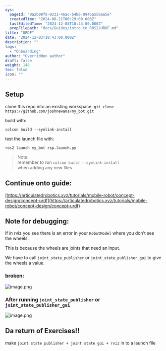 ```yaml
---
sys:
  pageId: "0a2b09f8-9331-46ac-b4b6-0945a556aa5e"
  createdTime: "2024-08-21T00:29:00.000Z"
  lastEditedTime: "2024-12-03T18:43:00.000Z"
  propFilepath: "docs/Guides/intro_to_ROS2/URDF.md"
title: "URDF"
date: "2024-12-03T18:43:00.000Z"
description: ""
tags:
  - "Onboarding"
author: "Overridden author"
draft: false
weight: 148
toc: false
icon: ""
---
```


## Setup

clone this repo into an existing workspace:
`git clone https://github.com/joshnewans/my_bot.git`

build with:

`colcon build --symlink-install`

test the launch file with:

`ros2 launch my_bot rsp.launch.py`

> Note:  
> remember to run `colcon build --symlink-install`  
> when adding any new files

## Continue onto guide:

[https://articulatedrobotics.xyz/tutorials/mobile-robot/concept-design/concept-urdf](https://articulatedrobotics.xyz/tutorials/mobile-robot/concept-design/concept-urdf)

## Note for debugging:

If in rviz you see there is an error in your `RobotModel` where you don’t see the wheels.

This is because the wheels are joints that need an input. 

We have to call `joint_state_publisher` or `joint_state_publisher_gui` to give the wheels a value.

### broken:

![image.png](https://prod-files-secure.s3.us-west-2.amazonaws.com/d518164a-d88e-44d1-a4ee-3adb3bd8bce0/96a1d089-1f17-4dbf-8563-f2aef56a4d37/image.png?X-Amz-Algorithm=AWS4-HMAC-SHA256&X-Amz-Content-Sha256=UNSIGNED-PAYLOAD&X-Amz-Credential=ASIAZI2LB466YYWOL3BI%2F20250405%2Fus-west-2%2Fs3%2Faws4_request&X-Amz-Date=20250405T080954Z&X-Amz-Expires=3600&X-Amz-Security-Token=IQoJb3JpZ2luX2VjELD%2F%2F%2F%2F%2F%2F%2F%2F%2F%2FwEaCXVzLXdlc3QtMiJGMEQCICB4UXITEG40JZn8HE8ZhQXI2y9aSEJsgCWLAL2Y97ifAiAnzvgMvqOCV3s6ZIVZ778b%2Fw3nPgkPOdsG7gjcmjyAZSr%2FAwgpEAAaDDYzNzQyMzE4MzgwNSIM01oE4SzFqjoy2Xj7KtwDG7ghx5QN6wcDAPeVykYrkzE9%2BcSFYX6zYr7p9Tau4taPSKlXmyHsNIdok6P3o9A6yBMmBJoSCQqSQXhSTBV0vh6KdDYeb%2FAW8HDagdZ4GMKYyOC79yId3QVHblFTY0Cz4oVK1SzdT9XVWVhEe8ZgSn9xdIGEFSC27spPioVaPrJ6pndk9lQHkBISMilIq%2BR4%2B5ZbLhqlkPEKQ%2FQ8H71H2JZiXN297ZhcB4zvHHtCIvIa0VNDf6DwsRDeJNMFy0cEDjiIREaF51e7HRQ%2BRDK8QOhMxd1HF4Q%2BJ4sYjBljLTZ6ct0hB1LOTcLBbAzkfao%2BrRIxle23osPTBeRD4LVL9r32FTswcgkNt4i3eJ89fN3Tp67EMopU1NjiGJuaGmSbWgF0J7DcEkz0ZFCWfeugYEAyZRUoyK9oHJsiMm3pjwmazVfQtqWjDk9fdImjCpOdwoOxndXmGWRS1gxjvW5oFlK50cXFhUSQMQi29w2HLdfjkYnFmgqwmoYiXQd8R1I13fZZcGbXahrsn5lmjiBUCIz4%2BazQVfvlzuZMQm1JqcDtnxDnbwYXq4CMioGXUoqh6qAty9B5dw3iJsz59U27%2BMYhTqTCgTN0Dl8udvF3EMKmZKE1AiXBuPgeii8wjbzDvwY6pgHeonsz%2F9rR%2BhIiCmUAS14ZbDb0ZW0oG0mkNWn8Fuk660NDMkxNuyHuuJEpW7MtYExpe7AG9rmypHIjzg5uwf3Ce5zLwdh1fdaGvJbT92Ti%2Bi0pNqHVymQzeKpeDAsiQVotQ055%2FFotb6u9JfHkOpDO%2FMaE0uiAPOmPhSziiWofSkrxkaa%2FHe1YR7omZ8r16FdmeLCzkTidTseUkm4AEQixoWXePRg6&X-Amz-Signature=4d7804c3efc2e9c683d987ecd2c98f0511b2f6261253a51a2c01a6987550caeb&X-Amz-SignedHeaders=host&x-id=GetObject)

### After running `joint_state_publisher` or `joint_state_publisher_gui`

![image.png](https://prod-files-secure.s3.us-west-2.amazonaws.com/d518164a-d88e-44d1-a4ee-3adb3bd8bce0/130c99c7-1b0b-4031-9953-844fc3950ff4/image.png?X-Amz-Algorithm=AWS4-HMAC-SHA256&X-Amz-Content-Sha256=UNSIGNED-PAYLOAD&X-Amz-Credential=ASIAZI2LB466YYWOL3BI%2F20250405%2Fus-west-2%2Fs3%2Faws4_request&X-Amz-Date=20250405T080954Z&X-Amz-Expires=3600&X-Amz-Security-Token=IQoJb3JpZ2luX2VjELD%2F%2F%2F%2F%2F%2F%2F%2F%2F%2FwEaCXVzLXdlc3QtMiJGMEQCICB4UXITEG40JZn8HE8ZhQXI2y9aSEJsgCWLAL2Y97ifAiAnzvgMvqOCV3s6ZIVZ778b%2Fw3nPgkPOdsG7gjcmjyAZSr%2FAwgpEAAaDDYzNzQyMzE4MzgwNSIM01oE4SzFqjoy2Xj7KtwDG7ghx5QN6wcDAPeVykYrkzE9%2BcSFYX6zYr7p9Tau4taPSKlXmyHsNIdok6P3o9A6yBMmBJoSCQqSQXhSTBV0vh6KdDYeb%2FAW8HDagdZ4GMKYyOC79yId3QVHblFTY0Cz4oVK1SzdT9XVWVhEe8ZgSn9xdIGEFSC27spPioVaPrJ6pndk9lQHkBISMilIq%2BR4%2B5ZbLhqlkPEKQ%2FQ8H71H2JZiXN297ZhcB4zvHHtCIvIa0VNDf6DwsRDeJNMFy0cEDjiIREaF51e7HRQ%2BRDK8QOhMxd1HF4Q%2BJ4sYjBljLTZ6ct0hB1LOTcLBbAzkfao%2BrRIxle23osPTBeRD4LVL9r32FTswcgkNt4i3eJ89fN3Tp67EMopU1NjiGJuaGmSbWgF0J7DcEkz0ZFCWfeugYEAyZRUoyK9oHJsiMm3pjwmazVfQtqWjDk9fdImjCpOdwoOxndXmGWRS1gxjvW5oFlK50cXFhUSQMQi29w2HLdfjkYnFmgqwmoYiXQd8R1I13fZZcGbXahrsn5lmjiBUCIz4%2BazQVfvlzuZMQm1JqcDtnxDnbwYXq4CMioGXUoqh6qAty9B5dw3iJsz59U27%2BMYhTqTCgTN0Dl8udvF3EMKmZKE1AiXBuPgeii8wjbzDvwY6pgHeonsz%2F9rR%2BhIiCmUAS14ZbDb0ZW0oG0mkNWn8Fuk660NDMkxNuyHuuJEpW7MtYExpe7AG9rmypHIjzg5uwf3Ce5zLwdh1fdaGvJbT92Ti%2Bi0pNqHVymQzeKpeDAsiQVotQ055%2FFotb6u9JfHkOpDO%2FMaE0uiAPOmPhSziiWofSkrxkaa%2FHe1YR7omZ8r16FdmeLCzkTidTseUkm4AEQixoWXePRg6&X-Amz-Signature=434be0afd88acc82cadbaee1f7cefb52416b40cbd885137df158ddf70f7be570&X-Amz-SignedHeaders=host&x-id=GetObject)

## Da return of Exercises!!

make `joint state publisher + joint state gui + rviz` in to a launch file
